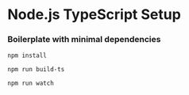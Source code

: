 # Node.js TypeScript Setup 

### Boilerplate with minimal dependencies

 ```
 npm install
 ```
 ```
 npm run build-ts
 ```
 ```
 npm run watch
 ```